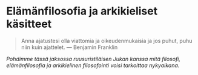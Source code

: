 # Elämänfilosofia ja arkikieliset käsitteet

> Anna ajatustesi olla viattomia ja oikeudenmukaisia ja jos puhut, puhu niin kuin ajattelet. — Benjamin Franklin

_Pohdimme tässä jaksossa ruusuristiläisen Jukan kanssa mitä filosofi, elämänfilosofia ja arkikielinen filosofointi voisi tarkoittaa nykyaikana._

